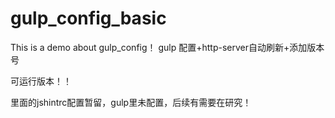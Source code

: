 # gulp_config_basic
This is a demo about gulp_config！
gulp 配置+http-server自动刷新+添加版本号

可运行版本！！

里面的jshintrc配置暂留，gulp里未配置，后续有需要在研究！
